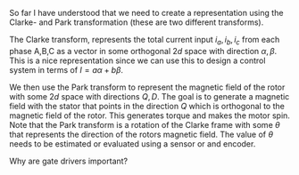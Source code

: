So far I have understood that we need to create a representation using the Clarke- and Park transformation (these are two different transforms). 

The Clarke transform, represents the total current input $i_{a}, i_{b}, i_{c}$ from each phase A,B,C as a vector in some orthogonal $2d$ space with direction $\alpha, \beta$. This is a nice representation since we can use this to design a control system in terms of $I = a \alpha + b \beta$.

We then use the Park transform to represent the magnetic field of the rotor with some $2d$ space with directions $Q,D$. The goal is to generate a magnetic field with the stator that points in the direction $Q$ which is orthogonal to the magnetic field of the rotor. This generates torque and makes the motor spin. Note that the Park transform is a rotation of the Clarke frame with some $\theta$ that represents the direction of the rotors magnetic field. The value of $\theta$ needs to be estimated or evaluated using a sensor or and encoder.

Why are gate drivers important?